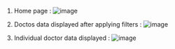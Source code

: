 1. Home page : ![image](https://github.com/user-attachments/assets/0f4c448b-728e-4f51-9fd4-458d79c8cd30)

2. Doctos data displayed after applying filters : ![image](https://github.com/user-attachments/assets/79ad7fcd-eb6d-4705-a5d4-2104551c68a4)

3. Individual doctor data displayed : ![image](https://github.com/user-attachments/assets/298623c3-21fb-480c-b4e1-af27bc86c07f)



